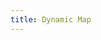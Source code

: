 ```yaml
---
title: Dynamic Map
---
```


<meta http-equiv="refresh" content="0;url=http://luna.mcmoonserver.com:8123" />